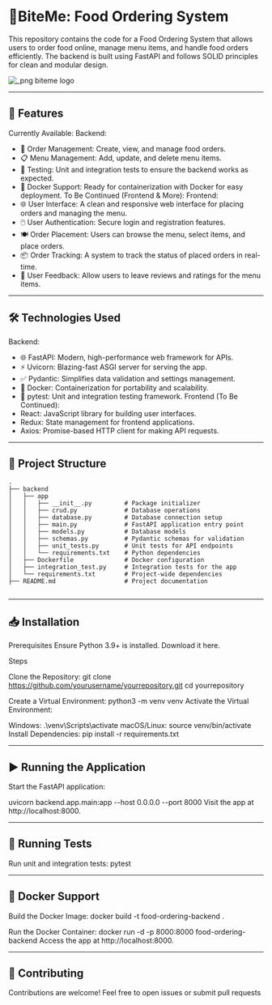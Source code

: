 # 🍔BiteMe: Food Ordering System
This repository contains the code for a Food Ordering System that allows users to order food online, manage menu items, and handle food orders efficiently. The backend is built using FastAPI and follows SOLID principles for clean and modular design. 


 ![_png biteme logo](https://github.com/user-attachments/assets/5bcf64e3-f5c1-41c3-a2bc-e13dd84629f3)


---

## 🚀 Features  

Currently Available:
Backend:
- 🛒 Order Management: Create, view, and manage food orders.
- 📋 Menu Management: Add, update, and delete menu items.
- 🧪 Testing: Unit and integration tests to ensure the backend works as expected.
- 🐋 Docker Support: Ready for containerization with Docker for easy deployment.
To Be Continued (Frontend & More):
Frontend:
- 🌐 User Interface: A clean and responsive web interface for placing orders and managing the menu.
- 🖱️ User Authentication: Secure login and registration features.
- 🍽️ Order Placement: Users can browse the menu, select items, and place orders.
- 📦 Order Tracking: A system to track the status of placed orders in real-time.
- 💬 User Feedback: Allow users to leave reviews and ratings for the menu items.

---

## 🛠️ Technologies Used  

Backend:
- 🌐 FastAPI: Modern, high-performance web framework for APIs.
- ⚡ Uvicorn: Blazing-fast ASGI server for serving the app.
- ✅ Pydantic: Simplifies data validation and settings management.
- 🐋 Docker: Containerization for portability and scalability.
- 🧪 pytest: Unit and integration testing framework.
Frontend (To Be Continued):
- React: JavaScript library for building user interfaces.
- Redux: State management for frontend applications.
- Axios: Promise-based HTTP client for making API requests.

---

## 📂 Project Structure  

```plaintext
.
├── backend
│   ├── app
│   │   ├── __init__.py         # Package initializer
│   │   ├── crud.py             # Database operations
│   │   ├── database.py         # Database connection setup
│   │   ├── main.py             # FastAPI application entry point
│   │   ├── models.py           # Database models
│   │   ├── schemas.py          # Pydantic schemas for validation
│   │   ├── unit_tests.py       # Unit tests for API endpoints
│   │   └── requirements.txt    # Python dependencies
│   ├── Dockerfile              # Docker configuration
│   ├── integration_test.py     # Integration tests for the app
│   └── requirements.txt        # Project-wide dependencies
├── README.md                   # Project documentation


```

---

## **📥 Installation**

Prerequisites
Ensure Python 3.9+ is installed. Download it here.

Steps

Clone the Repository:
git clone https://github.com/yourusername/yourrepository.git
cd yourrepository

Create a Virtual Environment:
python3 -m venv venv
Activate the Virtual Environment:

Windows:
.\venv\Scripts\activate
macOS/Linux:
source venv/bin/activate
Install Dependencies:
pip install -r requirements.txt

---

## ▶️ **Running the Application**
Start the FastAPI application:

uvicorn backend.app.main:app --host 0.0.0.0 --port 8000
Visit the app at http://localhost:8000.

---

## **🧪 Running Tests**
Run unit and integration tests:
pytest

---

## **🐳 Docker Support**
Build the Docker Image:
docker build -t food-ordering-backend .

Run the Docker Container:
docker run -d -p 8000:8000 food-ordering-backend
Access the app at http://localhost:8000.

---

## 🙌 Contributing
Contributions are welcome! Feel free to open issues or submit pull requests
